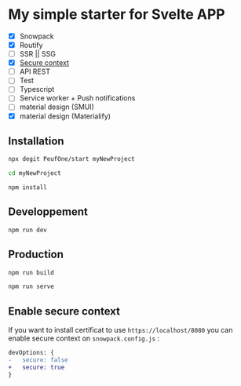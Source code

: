 # My simple starter for Svelte APP

- [X] Snowpack
- [X] Routify
- [ ] SSR || SSG
- [X] [Secure context](https://gist.github.com/cecilemuller/9492b848eb8fe46d462abeb26656c4f8)
- [ ] API REST
- [ ] Test
- [ ] Typescript
- [ ] Service worker + Push notifications
- [ ] material design (SMUI)
- [X] material design (Materialify)

## Installation

```bash
npx degit PeufOne/start myNewProject

cd myNewProject

npm install
```

## Developpement

```bash
npm run dev
```

## Production

```bash
npm run build

npm run serve
```

## Enable secure context

If you want to install certificat to use `https://localhost/8080` you can enable secure context on `snowpack.config.js` :

```diff
devOptions: {
-   secure: false
+   secure: true
}
```

